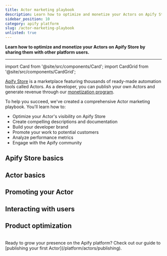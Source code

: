 ```yaml
---
title: Actor marketing playbook
description: Learn how to optimize and monetize your Actors on Apify Store by sharing them with other platform users.
sidebar_position: 10
category: apify platform
slug: /actor-marketing-playbook
unlisted: true
---
```


**Learn how to optimize and monetize your Actors on Apify Store by sharing them with other platform users.**

---

import Card from '@site/src/components/Card';
import CardGrid from '@site/src/components/CardGrid';

[Apify Store](https://apify.com/store) is a marketplace featuring thousands of ready-made automation tools called Actors. As a developer, you can publish your own Actors and generate revenue through our [monetization program](https://apify.com/partners/actor-developers).

To help you succeed, we've created a comprehensive Actor marketing playbook. You'll learn how to:

- Optimize your Actor's visibility on Apify Store
- Create compelling descriptions and documentation
- Build your developer brand
- Promote your work to potential customers
- Analyze performance metrics
- Engage with the Apify community

## Apify Store basics

<CardGrid>
    <Card
        title="How Apify Store works"
        desc="Apify Store is where users discover, run, and purchase Actors, making it the best place to showcase your work. This section explains how Store is structured, how Actors get visibility, and what factors contribute to success."
        to="/academy/actor-marketing-playbook/store-basics/how-store-works"
        smallImage
    />
    <Card
        title="How to build Actors"
        desc="Building a successful Actor isn’t just about writing code. You need to make your Actor reliable, scalable, and easy to use. Here, you’ll learn best practices for structuring your code, handling input/output, and making sure that everything runs smoothly."
        to="/academy/actor-marketing-playbook/store-basics/how-to-build-actors"
        smallImage
    />
    <Card
        title="How Actor monetization works"
        desc="Apify Store lets you earn revenue from your Actors, but success depends on pricing, user engagement, and quality. This section covers how subscriptions work, how to set competitive pricing, and what it takes to generate sustainable income."
        to="/academy/actor-marketing-playbook/store-basics/how-actor-monetization-works"
        smallImage
    />
    <Card
        title="Ideas page and its use"
        desc="Not sure what to build next? The Ideas page helps you find high-demand Actor concepts based on community requests and trending topics."
        to="/academy/actor-marketing-playbook/store-basics/ideas-page"
        smallImage
    />
    <Card
        title="Actor success stories"
        desc="Some developers have turned their Actors into profitable tools with steady user bases. This section shares real-world examples of what works, from product strategy to marketing tactics."
        to="/academy/actor-marketing-playbook/store-basics/actor-success-stories"
        smallImage
    />
</CardGrid>

## Actor basics

<CardGrid>
    <Card
        title="Naming your Actor"
        desc="A clear, descriptive name helps users understand what your Actor does at a glance. Learn how to craft a name that’s both informative and easy to search for."
        to="/academy/actor-marketing-playbook/actor-basics/name-your-actor"
        smallImage
    />
    <Card
        title="Importance of Actor URL"
        desc="Your Actor’s URL isn’t just a link. You should also see it as a branding and SEO tool. This section explains why a simple, memorable URL can improve discoverability and credibility."
        to="/academy/actor-marketing-playbook/actor-basics/importance-of-actor-url"
        smallImage
    />
    <Card
        title="Actor description and SEO description"
        desc="Your Actor’s description determines whether users understand its value in seconds. Learn how to write compelling copy that highlights key features while improving search rankings."
        to="/academy/actor-marketing-playbook/actor-basics/actor-description"
        smallImage
    />
    <Card
        title="How to create an Actor README"
        desc="A strong README makes it easy for users to get started with your Actor. This guide walks you through the essential sections to include, from installation to usage examples."
        to="/academy/actor-marketing-playbook/actor-basics/how-to-create-an-actor-readme"
        smallImage
    />
    <Card
        title="Actors and emojis"
        desc="Emojis can make your Actor stand out, but using them strategically is key. This section covers when and how to use emojis effectively without overdoing it."
        to="/academy/actor-marketing-playbook/actor-basics/actors-and-emojis"
        smallImage
    />
</CardGrid>

## Promoting your Actor

<CardGrid>
    <Card
        title="SEO"
        desc="Search engines play a huge role in driving users to your Actor. Learn the basics of keyword optimization, metadata, and other techniques that improve your ranking on Google and Apify’s search."
        to="/academy/actor-marketing-playbook/promote-your-actor/seo"
        smallImage
    />
    <Card
        title="Social media"
        desc="Your Actor won’t promote itself. This section covers simple, effective ways to showcase your Actor on platforms like X, LinkedIn, and Reddit."
        to="/academy/actor-marketing-playbook/promote-your-actor/social-media"
        smallImage
    />
    <Card
        title="Parasite SEO"
        desc="Ranking on Google is tough, but piggybacking on high-authority platforms can help. This guide explains how to use sites like Medium, GitHub, and Stack Overflow to increase visibility."
        to="/academy/actor-marketing-playbook/promote-your-actor/parasite-seo"
        smallImage
    />
    <Card
        title="Product Hunt"
        desc="A successful Product Hunt launch can drive early traction and long-term growth. Learn how to position your Actor, time your launch, and engage with the community for the best results."
        to="/academy/actor-marketing-playbook/promote-your-actor/product-hunt"
        smallImage
    />
    <Card
        title="Blogs and blog resources"
        desc="Writing about your Actor helps users discover and understand it. This section walks you through how to write effective blog posts, where to publish them, and how to attract readers."
        to="/academy/actor-marketing-playbook/promote-your-actor/blogs-and-blog-resources"
        smallImage
    />
    <Card
        title="Video tutorials"
        desc="Video content makes it easier for users to grasp your Actor’s functionality. Learn how to create short, engaging tutorials that explain key features and use cases."
        to="/academy/actor-marketing-playbook/promote-your-actor/video-tutorials"
        smallImage
    />
    <Card
        title="Webinars"
        desc="Hosting a webinar lets you connect directly with potential users and answer their questions. This section outlines how to plan, promote, and run a successful live session."
        to="/academy/actor-marketing-playbook/promote-your-actor/webinars"
        smallImage
    />
</CardGrid>

## Interacting with users

<CardGrid>
    <Card
        title="Emails to Actor users"
        desc="Good email communication keeps users engaged and informed. Find out when and how to send helpful emails, from onboarding to feature updates."
        to="/academy/actor-marketing-playbook/interact-with-users/emails-to-actor-users"
        smallImage
    />
    <Card
        title="Issues tab"
        desc="User feedback is critical for improving your Actor. Learn how to track, respond to, and resolve issues efficiently through Apify’s Issues tab."
        to="/academy/actor-marketing-playbook/interact-with-users/issues-tab"
        smallImage
    />
    <Card
        title="Your Store bio"
        desc="Your bio is where users learn who you are and why they should trust your Actors. This guide helps you write a professional yet approachable bio that builds credibility."
        to="/academy/actor-marketing-playbook/interact-with-users/your-store-bio"
        smallImage
    />
</CardGrid>

## Product optimization

<CardGrid>
    <Card
        title="How to create a great input schema"
        desc="A well-designed input schema makes your Actor easy to use. Learn how to create clear, logical inputs that guide users without overwhelming them."
        to="/academy/actor-marketing-playbook/product-optimization/how-to-create-a-great-input-schema"
        smallImage
    />
    <Card
        title="Actor bundles"
        desc="Bundling Actors together can increase their value and appeal. Learn how to package multiple Actors into a single, cohesive product that covers unique use cases."
        to="/academy/actor-marketing-playbook/product-optimization/actor-bundles"
        smallImage
    />
</CardGrid>
<br/>
Ready to grow your presence on the Apify platform? Check out our guide to [publishing your first Actor](/platform/actors/publishing).
